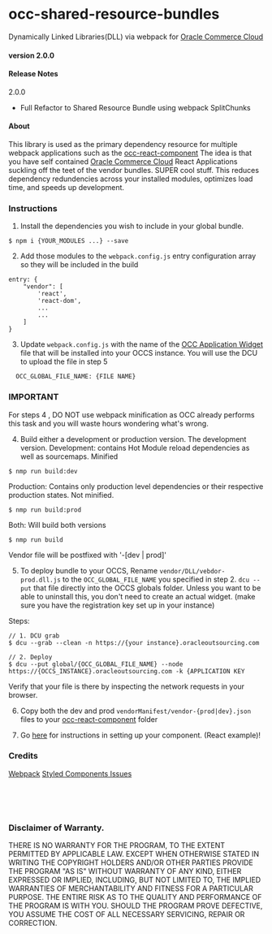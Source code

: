 # occ-shared-resource-bundles
Dynamically Linked Libraries(DLL) via webpack for [Oracle Commerce Cloud](https://cloud.oracle.com/en_US/commerce-cloud "Oracle Commerce Cloud")

#### version 2.0.0

#### Release Notes
2.0.0
  - Full Refactor to Shared Resource Bundle using webpack SplitChunks

#### About
This library is used as the primary dependency resource for multiple webpack applications such as the
[occ-react-component](https://github.com/leedium/occ-react-component "Standalone react components for Oracle Commerce Cloud") The idea is that you have self contained [Oracle Commerce Cloud](https://cloud.oracle.com/en_US/commerce-cloud "Oracle Commerce Cloud") React Applications suckling off the teet of the vendor bundles. SUPER cool stuff.  This reduces dependency redundencies across your installed modules, optimizes load time, and speeds up development.

### Instructions
1. Install the dependencies you wish to include in your global bundle.
```
$ npm i {YOUR_MODULES ...} --save
```

2. Add those modules to the `webpack.config.js` entry configuration array so they will be included in the build
```
entry: {
    "vendor": [
        'react',
        'react-dom',
        ...
        ...
    ]
}
```

3. Update `webpack.config.js` with the name of the [OCC Application Widget](https://docs.oracle.com/cd/E97801_02/Cloud.18D/WidgetDev/html/s0701includeapplicationleveljavascrip01.html) file that will be installed into your OCCS instance.
You will use the DCU to upload the file in step 5
```$xslt
  OCC_GLOBAL_FILE_NAME: {FILE NAME}
```

### IMPORTANT
For steps 4 , DO NOT use webpack minification as OCC already performs this task and you will waste hours
wondering what's wrong.

4. Build either a development or production version.  The development version.
Development: contains Hot Module reload dependencies as well as sourcemaps. Minified
```$xslt
$ nmp run build:dev
```

Production: Contains only production level dependencies or their respective production states. Not minified.
```$xslt
$ nmp run build:prod
```

Both: Will build both versions
```$xslt
$ nmp run build
```

Vendor file will be postfixed with '-[dev | prod]'


5. To deploy bundle to your OCCS, Rename `vendor/DLL/vebdor-prod.dll.js` to the `OCC_GLOBAL_FILE_NAME` you specified in step 2.
`dcu --put` that file directly into the OCCS globals folder.  Unless you want to be able to uninstall this,
you don't need to create an actual widget. (make sure you have the registration key set up in your instance)

Steps:
```$xslt
// 1. DCU grab
$ dcu --grab --clean -n https://{your instance}.oracleoutsourcing.com

// 2. Deploy
$ dcu --put global/{OCC_GLOBAL_FILE_NAME} --node https://{OCCS_INSTANCE}.oracleoutsourcing.com -k {APPLICATION KEY
```
Verify that your file is there by inspecting the network requests in your browser.


6. Copy both the dev and prod `vendorManifest/vendor-{prod|dev}.json` files to your [occ-react-component](https://github.com/leedium/occ-react-component "Standalone react components for Oracle Commerce Cloud") folder

7. Go [here](https://github.com/leedium/occ-react-component) for instructions in setting up your component.  (React example)!


### Credits
[Webpack](https://webpack.js.org/plugins/split-chunks-plugin/)
[Styled Components Issues](https://github.com/styled-components/styled-components/issues)


<br/><br/><br/>
### Disclaimer of Warranty.

  THERE IS NO WARRANTY FOR THE PROGRAM, TO THE EXTENT PERMITTED BY
APPLICABLE LAW.  EXCEPT WHEN OTHERWISE STATED IN WRITING THE COPYRIGHT
HOLDERS AND/OR OTHER PARTIES PROVIDE THE PROGRAM "AS IS" WITHOUT WARRANTY
OF ANY KIND, EITHER EXPRESSED OR IMPLIED, INCLUDING, BUT NOT LIMITED TO,
THE IMPLIED WARRANTIES OF MERCHANTABILITY AND FITNESS FOR A PARTICULAR
PURPOSE.  THE ENTIRE RISK AS TO THE QUALITY AND PERFORMANCE OF THE PROGRAM
IS WITH YOU.  SHOULD THE PROGRAM PROVE DEFECTIVE, YOU ASSUME THE COST OF
ALL NECESSARY SERVICING, REPAIR OR CORRECTION.
